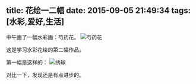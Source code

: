 title: 花绘一二幅
date: 2015-09-05 21:49:34
tags: [水彩,爱好,生活]
---
中午画了一幅水彩画：芍药花。
![芍药花](https://ooo.0o0.ooo/2015/09/05/55eaf9c27a893.png)


这是学习水彩花绘的第二幅作品。


第一幅是这样的：
![绣球](https://ooo.0o0.ooo/2015/09/05/55eafae540414.png)

对比一下，发现还是有点进步的。